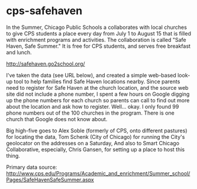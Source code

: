 cps-safehaven
=============

In the Summer, Chicago Public Schools a collaborates with local churches to give CPS students a place every day from July 1 to August 15 that is filled with enrichment programs and activities. The collaboration is called "Safe Haven, Safe Summer." It is free for CPS students, and serves free breakfast and lunch.

http://safehaven.go2school.org/

I've taken the data (see URL below), and created a simple web-based look-up tool to help families find Safe Haven locations nearby. Since parents need to register for Safe Haven at the church location, and the source web site did not include a phone number, I spent a few hours on Google digging up the phone numbers for each church so parents can call to find out more about the location and ask how to register. Well... okay. I only found 99 phone numbers out of the 100 churches in the program. There is one church that Google does not know about.

Big high-five goes to Alex Soble (formerly of CPS, onto different pastures) for locating the data, Tom Schenk (City of Chicago) for running the City's geolocator on the addresses on a Saturday, And also to Smart Chicago Collaborative, especially, Chris Gansen, for setting up a place to host this thing.

Primary data source: http://www.cps.edu/Programs/Academic_and_enrichment/Summer_school/Pages/SafeHavenSafeSummer.aspx
